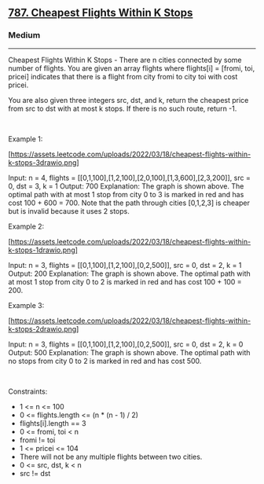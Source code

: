 <h2><a href="https://leetcode.com/problems/cheapest-flights-within-k-stops/">787. Cheapest Flights Within K Stops</a></h2><h3>Medium</h3><hr>Cheapest Flights Within K Stops - There are n cities connected by some number of flights. You are given an array flights where flights[i] = [fromi, toi, pricei] indicates that there is a flight from city fromi to city toi with cost pricei.

You are also given three integers src, dst, and k, return the cheapest price from src to dst with at most k stops. If there is no such route, return -1.

 

Example 1:

[https://assets.leetcode.com/uploads/2022/03/18/cheapest-flights-within-k-stops-3drawio.png]


Input: n = 4, flights = [[0,1,100],[1,2,100],[2,0,100],[1,3,600],[2,3,200]], src = 0, dst = 3, k = 1
Output: 700
Explanation:
The graph is shown above.
The optimal path with at most 1 stop from city 0 to 3 is marked in red and has cost 100 + 600 = 700.
Note that the path through cities [0,1,2,3] is cheaper but is invalid because it uses 2 stops.


Example 2:

[https://assets.leetcode.com/uploads/2022/03/18/cheapest-flights-within-k-stops-1drawio.png]


Input: n = 3, flights = [[0,1,100],[1,2,100],[0,2,500]], src = 0, dst = 2, k = 1
Output: 200
Explanation:
The graph is shown above.
The optimal path with at most 1 stop from city 0 to 2 is marked in red and has cost 100 + 100 = 200.


Example 3:

[https://assets.leetcode.com/uploads/2022/03/18/cheapest-flights-within-k-stops-2drawio.png]


Input: n = 3, flights = [[0,1,100],[1,2,100],[0,2,500]], src = 0, dst = 2, k = 0
Output: 500
Explanation:
The graph is shown above.
The optimal path with no stops from city 0 to 2 is marked in red and has cost 500.


 

Constraints:

 * 1 <= n <= 100
 * 0 <= flights.length <= (n * (n - 1) / 2)
 * flights[i].length == 3
 * 0 <= fromi, toi < n
 * fromi != toi
 * 1 <= pricei <= 104
 * There will not be any multiple flights between two cities.
 * 0 <= src, dst, k < n
 * src != dst